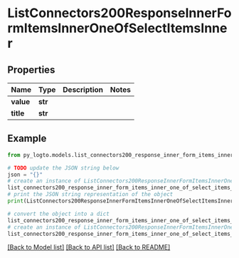 # ListConnectors200ResponseInnerFormItemsInnerOneOfSelectItemsInner


## Properties

Name | Type | Description | Notes
------------ | ------------- | ------------- | -------------
**value** | **str** |  | 
**title** | **str** |  | 

## Example

```python
from py_logto.models.list_connectors200_response_inner_form_items_inner_one_of_select_items_inner import ListConnectors200ResponseInnerFormItemsInnerOneOfSelectItemsInner

# TODO update the JSON string below
json = "{}"
# create an instance of ListConnectors200ResponseInnerFormItemsInnerOneOfSelectItemsInner from a JSON string
list_connectors200_response_inner_form_items_inner_one_of_select_items_inner_instance = ListConnectors200ResponseInnerFormItemsInnerOneOfSelectItemsInner.from_json(json)
# print the JSON string representation of the object
print(ListConnectors200ResponseInnerFormItemsInnerOneOfSelectItemsInner.to_json())

# convert the object into a dict
list_connectors200_response_inner_form_items_inner_one_of_select_items_inner_dict = list_connectors200_response_inner_form_items_inner_one_of_select_items_inner_instance.to_dict()
# create an instance of ListConnectors200ResponseInnerFormItemsInnerOneOfSelectItemsInner from a dict
list_connectors200_response_inner_form_items_inner_one_of_select_items_inner_from_dict = ListConnectors200ResponseInnerFormItemsInnerOneOfSelectItemsInner.from_dict(list_connectors200_response_inner_form_items_inner_one_of_select_items_inner_dict)
```
[[Back to Model list]](../README.md#documentation-for-models) [[Back to API list]](../README.md#documentation-for-api-endpoints) [[Back to README]](../README.md)


